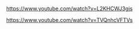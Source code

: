 <!--didnt do it yet..-->

https://www.youtube.com/watch?v=L2KHCWJ3gjs

https://www.youtube.com/watch?v=TVQnhcVFTVs

